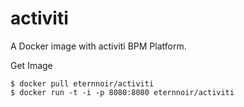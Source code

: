 activiti
========

A Docker image with activiti BPM Platform.

Get Image

```
$ docker pull eternnoir/activiti
$ docker run -t -i -p 8080:8080 eternnoir/activiti
```

